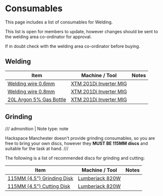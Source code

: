 # Consumables

This page includes a list of consumables for Welding.

This list is open for members to update, however changes should be sent to the welding
area co-ordinator for approval.

If in doubt check with the welding area co-ordinator before buying.

## Welding

| Item                                                                                                                                  | Machine / Tool                                             | Notes |
|---------------------------------------------------------------------------------------------------------------------------------------|------------------------------------------------------------|-------|
| [Welding wire 0.6mm](https://www.basicwelding.co.uk/collections/mild-steel-mig-welding-wire/products/mild-steel-mig-wire-0-8mm-0-7kg) | [XTM 201Di Inverter MIG](Equipment/Welding_Machines.md) |       |
| [Welding wire 0.8mm ](https://www.basicwelding.co.uk/products/mild-steel-mig-wire-0-6mm-0-7kg)                                        | [XTM 201Di Inverter MIG](Equipment/Welding_Machines.md)    |       |
| [20L Argon 5% Gas Bottle](https://www.basicwelding.co.uk/pages/rent-free-welding-gas-manchester)                                      | [XTM 201Di Inverter MIG](Equipment/Welding_Machines.md)    |       |

## Grinding

/// admonition | Note
    type: note

Hackspace Manchester doesn't provide grinding consumables, so you are free to bring your own discs, however they <strong>MUST BE 115MM discs</strong> and suitable for the task at hand.
///

The following is a list of recommended discs for grinding and cutting:

| Item                                                                                                                        | Machine / Tool                                    | Notes |
|-----------------------------------------------------------------------------------------------------------------------------|---------------------------------------------------|-------|
| [115MM (4.5") Grinding Disk](https://www.zoro.co.uk/shop/abrasives/grinding/115mm-4-5inch-metal-grinding-disc/p/ZT1012573S) | [Lumberjack 820W](Equipment/Angle_Grinders.md) |       |
| [115MM (4.5") Cutting Disk ](https://www.amazon.co.uk/SHDIATOOL-Diamond-Cut-Off-Cutting-Abrasive/dp/B0C6D5DS92/?th=1)       | [Lumberjack 820W](Equipment/Angle_Grinders.md) |       |